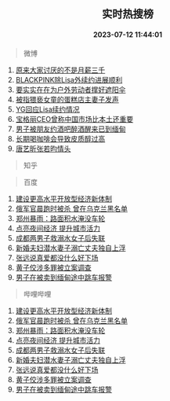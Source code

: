 <div align="center"><h2>实时热搜榜</h2><h4>2023-07-12 11:44:01</h4></div>

> 微博  

1. [原来大家讨厌的不是月薪三千](https://s.weibo.com/weibo?q=%23%E5%8E%9F%E6%9D%A5%E5%A4%A7%E5%AE%B6%E8%AE%A8%E5%8E%8C%E7%9A%84%E4%B8%8D%E6%98%AF%E6%9C%88%E8%96%AA%E4%B8%89%E5%8D%83%23&t=31&band_rank=1&Refer=top)<br />
2. [BLACKPINK除Lisa外续约进展顺利](https://s.weibo.com/weibo?q=%23BLACKPINK%E9%99%A4Lisa%E5%A4%96%E7%BB%AD%E7%BA%A6%E8%BF%9B%E5%B1%95%E9%A1%BA%E5%88%A9%23&t=31&band_rank=2&Refer=top)<br />
3. [要实实在在为户外劳动者撑好遮阳伞](https://s.weibo.com/weibo?q=%23%E8%A6%81%E5%AE%9E%E5%AE%9E%E5%9C%A8%E5%9C%A8%E4%B8%BA%E6%88%B7%E5%A4%96%E5%8A%B3%E5%8A%A8%E8%80%85%E6%92%91%E5%A5%BD%E9%81%AE%E9%98%B3%E4%BC%9E%23&t=31&band_rank=3&Refer=top)<br />
4. [被指猥亵女童的蛋糕店主妻子发声](https://s.weibo.com/weibo?q=%23%E8%A2%AB%E6%8C%87%E7%8C%A5%E4%BA%B5%E5%A5%B3%E7%AB%A5%E7%9A%84%E8%9B%8B%E7%B3%95%E5%BA%97%E4%B8%BB%E5%A6%BB%E5%AD%90%E5%8F%91%E5%A3%B0%23&t=31&band_rank=4&Refer=top)<br />
5. [YG回应Lisa续约情况](https://s.weibo.com/weibo?q=%23YG%E5%9B%9E%E5%BA%94Lisa%E7%BB%AD%E7%BA%A6%E6%83%85%E5%86%B5%23&t=31&band_rank=5&Refer=top)<br />
6. [宝格丽CEO曾称中国市场比本土还重要](https://s.weibo.com/weibo?q=%23%E5%AE%9D%E6%A0%BC%E4%B8%BDCEO%E6%9B%BE%E7%A7%B0%E4%B8%AD%E5%9B%BD%E5%B8%82%E5%9C%BA%E6%AF%94%E6%9C%AC%E5%9C%9F%E8%BF%98%E9%87%8D%E8%A6%81%23&t=31&band_rank=6&Refer=top)<br />
7. [男子被朋友约酒吧醉酒醒来已到缅甸](https://s.weibo.com/weibo?q=%23%E7%94%B7%E5%AD%90%E8%A2%AB%E6%9C%8B%E5%8F%8B%E7%BA%A6%E9%85%92%E5%90%A7%E9%86%89%E9%85%92%E9%86%92%E6%9D%A5%E5%B7%B2%E5%88%B0%E7%BC%85%E7%94%B8%23&t=31&band_rank=7&Refer=top)<br />
8. [长期喝咖啡会导致皮质醇过高](https://s.weibo.com/weibo?q=%23%E9%95%BF%E6%9C%9F%E5%96%9D%E5%92%96%E5%95%A1%E4%BC%9A%E5%AF%BC%E8%87%B4%E7%9A%AE%E8%B4%A8%E9%86%87%E8%BF%87%E9%AB%98%23&t=31&band_rank=8&Refer=top)<br />
9. [唐艺昕张若昀情头](https://s.weibo.com/weibo?q=%23%E5%94%90%E8%89%BA%E6%98%95%E5%BC%A0%E8%8B%A5%E6%98%80%E6%83%85%E5%A4%B4%23&t=31&band_rank=9&Refer=top)<br />

> 知乎  


> 百度  

1. [建设更高水平开放型经济新体制](https://www.baidu.com/s?wd=%E5%BB%BA%E8%AE%BE%E6%9B%B4%E9%AB%98%E6%B0%B4%E5%B9%B3%E5%BC%80%E6%94%BE%E5%9E%8B%E7%BB%8F%E6%B5%8E%E6%96%B0%E4%BD%93%E5%88%B6&sa=fyb_news&rsv_dl=fyb_news)<br />
2. [俄军官晨跑时被杀 曾在乌克兰黑名单](https://www.baidu.com/s?wd=%E4%BF%84%E5%86%9B%E5%AE%98%E6%99%A8%E8%B7%91%E6%97%B6%E8%A2%AB%E6%9D%80+%E6%9B%BE%E5%9C%A8%E4%B9%8C%E5%85%8B%E5%85%B0%E9%BB%91%E5%90%8D%E5%8D%95&sa=fyb_news&rsv_dl=fyb_news)<br />
3. [郑州暴雨：路面积水淹没车轮](https://www.baidu.com/s?wd=%E9%83%91%E5%B7%9E%E6%9A%B4%E9%9B%A8%EF%BC%9A%E8%B7%AF%E9%9D%A2%E7%A7%AF%E6%B0%B4%E6%B7%B9%E6%B2%A1%E8%BD%A6%E8%BD%AE&sa=fyb_news&rsv_dl=fyb_news)<br />
4. [点亮夜间经济 提升城市活力](https://www.baidu.com/s?wd=%E7%82%B9%E4%BA%AE%E5%A4%9C%E9%97%B4%E7%BB%8F%E6%B5%8E+%E6%8F%90%E5%8D%87%E5%9F%8E%E5%B8%82%E6%B4%BB%E5%8A%9B&sa=fyb_news&rsv_dl=fyb_news)<br />
5. [成都两男子救溺水女子后失联](https://www.baidu.com/s?wd=%E6%88%90%E9%83%BD%E4%B8%A4%E7%94%B7%E5%AD%90%E6%95%91%E6%BA%BA%E6%B0%B4%E5%A5%B3%E5%AD%90%E5%90%8E%E5%A4%B1%E8%81%94&sa=fyb_news&rsv_dl=fyb_news)<br />
6. [新婚夫妇潜水妻子溺亡丈夫独自上浮](https://www.baidu.com/s?wd=%E6%96%B0%E5%A9%9A%E5%A4%AB%E5%A6%87%E6%BD%9C%E6%B0%B4%E5%A6%BB%E5%AD%90%E6%BA%BA%E4%BA%A1%E4%B8%88%E5%A4%AB%E7%8B%AC%E8%87%AA%E4%B8%8A%E6%B5%AE&sa=fyb_news&rsv_dl=fyb_news)<br />
7. [张远说真爱都没什么好下场](https://www.baidu.com/s?wd=%E5%BC%A0%E8%BF%9C%E8%AF%B4%E7%9C%9F%E7%88%B1%E9%83%BD%E6%B2%A1%E4%BB%80%E4%B9%88%E5%A5%BD%E4%B8%8B%E5%9C%BA&sa=fyb_news&rsv_dl=fyb_news)<br />
8. [黄子佼涉多罪被立案调查](https://www.baidu.com/s?wd=%E9%BB%84%E5%AD%90%E4%BD%BC%E6%B6%89%E5%A4%9A%E7%BD%AA%E8%A2%AB%E7%AB%8B%E6%A1%88%E8%B0%83%E6%9F%A5&sa=fyb_news&rsv_dl=fyb_news)<br />
9. [男子在被卖到缅甸途中跳车报警](https://www.baidu.com/s?wd=%E7%94%B7%E5%AD%90%E5%9C%A8%E8%A2%AB%E5%8D%96%E5%88%B0%E7%BC%85%E7%94%B8%E9%80%94%E4%B8%AD%E8%B7%B3%E8%BD%A6%E6%8A%A5%E8%AD%A6&sa=fyb_news&rsv_dl=fyb_news)<br />

> 哔哩哔哩  

1. [建设更高水平开放型经济新体制](https://www.baidu.com/s?wd=%E5%BB%BA%E8%AE%BE%E6%9B%B4%E9%AB%98%E6%B0%B4%E5%B9%B3%E5%BC%80%E6%94%BE%E5%9E%8B%E7%BB%8F%E6%B5%8E%E6%96%B0%E4%BD%93%E5%88%B6&sa=fyb_news&rsv_dl=fyb_news)<br />
2. [俄军官晨跑时被杀 曾在乌克兰黑名单](https://www.baidu.com/s?wd=%E4%BF%84%E5%86%9B%E5%AE%98%E6%99%A8%E8%B7%91%E6%97%B6%E8%A2%AB%E6%9D%80+%E6%9B%BE%E5%9C%A8%E4%B9%8C%E5%85%8B%E5%85%B0%E9%BB%91%E5%90%8D%E5%8D%95&sa=fyb_news&rsv_dl=fyb_news)<br />
3. [郑州暴雨：路面积水淹没车轮](https://www.baidu.com/s?wd=%E9%83%91%E5%B7%9E%E6%9A%B4%E9%9B%A8%EF%BC%9A%E8%B7%AF%E9%9D%A2%E7%A7%AF%E6%B0%B4%E6%B7%B9%E6%B2%A1%E8%BD%A6%E8%BD%AE&sa=fyb_news&rsv_dl=fyb_news)<br />
4. [点亮夜间经济 提升城市活力](https://www.baidu.com/s?wd=%E7%82%B9%E4%BA%AE%E5%A4%9C%E9%97%B4%E7%BB%8F%E6%B5%8E+%E6%8F%90%E5%8D%87%E5%9F%8E%E5%B8%82%E6%B4%BB%E5%8A%9B&sa=fyb_news&rsv_dl=fyb_news)<br />
5. [成都两男子救溺水女子后失联](https://www.baidu.com/s?wd=%E6%88%90%E9%83%BD%E4%B8%A4%E7%94%B7%E5%AD%90%E6%95%91%E6%BA%BA%E6%B0%B4%E5%A5%B3%E5%AD%90%E5%90%8E%E5%A4%B1%E8%81%94&sa=fyb_news&rsv_dl=fyb_news)<br />
6. [新婚夫妇潜水妻子溺亡丈夫独自上浮](https://www.baidu.com/s?wd=%E6%96%B0%E5%A9%9A%E5%A4%AB%E5%A6%87%E6%BD%9C%E6%B0%B4%E5%A6%BB%E5%AD%90%E6%BA%BA%E4%BA%A1%E4%B8%88%E5%A4%AB%E7%8B%AC%E8%87%AA%E4%B8%8A%E6%B5%AE&sa=fyb_news&rsv_dl=fyb_news)<br />
7. [张远说真爱都没什么好下场](https://www.baidu.com/s?wd=%E5%BC%A0%E8%BF%9C%E8%AF%B4%E7%9C%9F%E7%88%B1%E9%83%BD%E6%B2%A1%E4%BB%80%E4%B9%88%E5%A5%BD%E4%B8%8B%E5%9C%BA&sa=fyb_news&rsv_dl=fyb_news)<br />
8. [黄子佼涉多罪被立案调查](https://www.baidu.com/s?wd=%E9%BB%84%E5%AD%90%E4%BD%BC%E6%B6%89%E5%A4%9A%E7%BD%AA%E8%A2%AB%E7%AB%8B%E6%A1%88%E8%B0%83%E6%9F%A5&sa=fyb_news&rsv_dl=fyb_news)<br />
9. [男子在被卖到缅甸途中跳车报警](https://www.baidu.com/s?wd=%E7%94%B7%E5%AD%90%E5%9C%A8%E8%A2%AB%E5%8D%96%E5%88%B0%E7%BC%85%E7%94%B8%E9%80%94%E4%B8%AD%E8%B7%B3%E8%BD%A6%E6%8A%A5%E8%AD%A6&sa=fyb_news&rsv_dl=fyb_news)<br />
